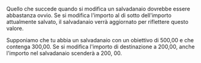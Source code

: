 Quello che succede quando si modifica un salvadanaio dovrebbe essere abbastanza ovvio. Se si modifica l'importo al di sotto dell'importo attualmente salvato, il salvadanaio verrà aggiornato per riflettere questo valore.

Supponiamo che tu abbia un salvadanaio con un obiettivo di 500,00 e che contenga 300,00. Se si modifica l'importo di destinazione a 200,00, anche l'importo nel salvadanaio scenderà a 200, 00.
